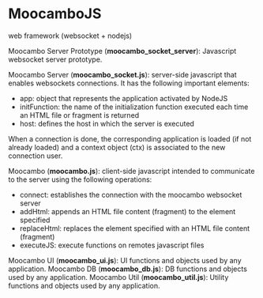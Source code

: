 # MoocamboJS
web framework (websocket + nodejs)

Moocambo Server Prototype (<b>moocambo_socket_server</b>): Javascript websocket server prototype.

Moocambo Server (<b>moocambo_socket.js</b>): server-side javascript that enables websockets connections. It has the following important elements:
- app: object that represents the application activated by NodeJS
- initFunction: the name of the initialization function executed each time an HTML file or fragment is returned
- host: defines the host in which the server is executed

When a connection is done, the corresponding application is loaded (if not already loaded)
and a context object (ctx) is associated to the new connection user. 


Moocambo (<b>moocambo.js</b>): client-side javascript intended to communicate to the server using the following operations:
- connect: establishes the connection with the moocambo websocket server
- addHtml: appends an HTML file content (fragment) to the element specified
- replaceHtml: replaces the element specified with an HTML file content (fragment)
- executeJS: execute functions on remotes javascript files

Moocambo UI (<b>moocambo_ui.js</b>): UI functions and objects used by any application.
Moocambo DB (<b>moocambo_db.js</b>): DB functions and objects used by any application.
Moocambo Util (<b>moocambo_util.js</b>): Utility functions and objects used by any application.
